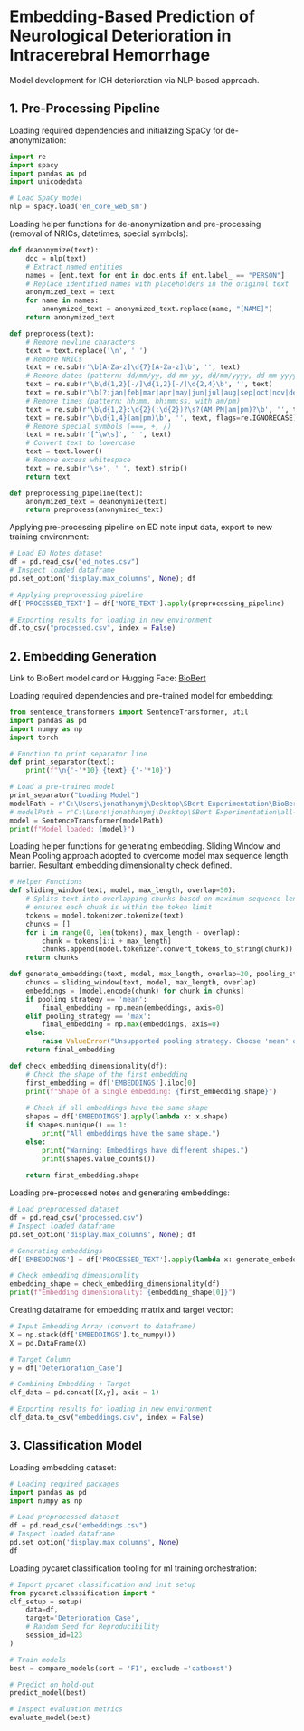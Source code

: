 # Embedding-Based Prediction of Neurological Deterioration in Intracerebral Hemorrhage
Model development for ICH deterioration via NLP-based approach.

## 1. Pre-Processing Pipeline

Loading required dependencies and initializing SpaCy for de-anonymization:

```python
import re
import spacy
import pandas as pd
import unicodedata

# Load SpaCy model
nlp = spacy.load('en_core_web_sm')
```

Loading helper functions for de-anonymization and pre-processing (removal of NRICs, datetimes, special symbols):

```python
def deanonymize(text):
    doc = nlp(text)
    # Extract named entities
    names = [ent.text for ent in doc.ents if ent.label_ == "PERSON"]
    # Replace identified names with placeholders in the original text
    anonymized_text = text
    for name in names:
        anonymized_text = anonymized_text.replace(name, "[NAME]")
    return anonymized_text

def preprocess(text):
    # Remove newline characters
    text = text.replace('\n', ' ')
    # Remove NRICs
    text = re.sub(r'\b[A-Za-z]\d{7}[A-Za-z]\b', '', text)
    # Remove dates (pattern: dd/mm/yy, dd-mm-yy, dd/mm/yyyy, dd-mm-yyyy, month year)
    text = re.sub(r'\b\d{1,2}[-/]\d{1,2}[-/]\d{2,4}\b', '', text)
    text = re.sub(r'\b(?:jan|feb|mar|apr|may|jun|jul|aug|sep|oct|nov|dec)[a-z]* \d{4}\b', '', text, flags=re.IGNORECASE)
    # Remove times (pattern: hh:mm, hh:mm:ss, with am/pm)
    text = re.sub(r'\b\d{1,2}:\d{2}(:\d{2})?\s?(AM|PM|am|pm)?\b', '', text)
    text = re.sub(r'\b\d{1,4}(am|pm)\b', '', text, flags=re.IGNORECASE)
    # Remove special symbols (===, +, /)
    text = re.sub(r'[^\w\s]', ' ', text)
    # Convert text to lowercase
    text = text.lower()
    # Remove excess whitespace
    text = re.sub(r'\s+', ' ', text).strip()
    return text

def preprocessing_pipeline(text):
    anonymized_text = deanonymize(text)
    return preprocess(anonymized_text)
```

Applying pre-processing pipeline on ED note input data, export to new training environment:

```python
# Load ED Notes dataset
df = pd.read_csv("ed_notes.csv")
# Inspect loaded dataframe
pd.set_option('display.max_columns', None); df

# Applying preprocessing pipeline
df['PROCESSED_TEXT'] = df['NOTE_TEXT'].apply(preprocessing_pipeline)

# Exporting results for loading in new environment
df.to_csv("processed.csv", index = False)
```

## 2. Embedding Generation

Link to BioBert model card on Hugging Face: [BioBert](https://huggingface.co/pritamdeka/BioBERT-mnli-snli-scinli-scitail-mednli-stsb)

Loading required dependencies and pre-trained model for embedding:

```python
from sentence_transformers import SentenceTransformer, util
import pandas as pd
import numpy as np
import torch

# Function to print separator line
def print_separator(text):
    print(f"\n{'-'*10} {text} {'-'*10}")

# Load a pre-trained model
print_separator("Loading Model")
modelPath = r'C:\Users\jonathanymj\Desktop\SBert Experimentation\BioBert'
# modelPath = r'C:\Users\jonathanymj\Desktop\SBert Experimentation\all-MiniLM-L6-v2'
model = SentenceTransformer(modelPath)
print(f"Model loaded: {model}")
```

Loading helper functions for generating embedding. Sliding Window and Mean Pooling approach adopted to overcome model max sequence length barrier. Resultant embedding dimensionality check defined.

```python
# Helper Functions 
def sliding_window(text, model, max_length, overlap=50):
    # Splits text into overlapping chunks based on maximum sequence length and overlap
    # ensures each chunk is within the token limit
    tokens = model.tokenizer.tokenize(text)
    chunks = []
    for i in range(0, len(tokens), max_length - overlap):
        chunk = tokens[i:i + max_length]
        chunks.append(model.tokenizer.convert_tokens_to_string(chunk))
    return chunks

def generate_embeddings(text, model, max_length, overlap=20, pooling_strategy='mean'):
    chunks = sliding_window(text, model, max_length, overlap)
    embeddings = [model.encode(chunk) for chunk in chunks]
    if pooling_strategy == 'mean':
        final_embedding = np.mean(embeddings, axis=0)
    elif pooling_strategy == 'max':
        final_embedding = np.max(embeddings, axis=0)
    else:
        raise ValueError("Unsupported pooling strategy. Choose 'mean' or 'max'.")
    return final_embedding

def check_embedding_dimensionality(df):
    # Check the shape of the first embedding
    first_embedding = df['EMBEDDINGS'].iloc[0]
    print(f"Shape of a single embedding: {first_embedding.shape}")
    
    # Check if all embeddings have the same shape
    shapes = df['EMBEDDINGS'].apply(lambda x: x.shape)
    if shapes.nunique() == 1:
        print("All embeddings have the same shape.")
    else:
        print("Warning: Embeddings have different shapes.")
        print(shapes.value_counts())
    
    return first_embedding.shape
```

Loading pre-processed notes and generating embeddings:

```python
# Load preprocessed dataset
df = pd.read_csv("processed.csv")
# Inspect loaded dataframe
pd.set_option('display.max_columns', None); df

# Generating embeddings
df['EMBEDDINGS'] = df['PROCESSED_TEXT'].apply(lambda x: generate_embeddings(x, model, model.max_seq_length))

# Check embedding dimensionality
embedding_shape = check_embedding_dimensionality(df)
print(f"Embedding dimensionality: {embedding_shape[0]}")
```

Creating dataframe for embedding matrix and target vector:

```python
# Input Embedding Array (convert to dataframe)
X = np.stack(df['EMBEDDINGS'].to_numpy())
X = pd.DataFrame(X)

# Target Column
y = df['Deterioration_Case']

# Combining Embedding + Target
clf_data = pd.concat([X,y], axis = 1)

# Exporting results for loading in new environment
clf_data.to_csv("embeddings.csv", index = False)
```

## 3. Classification Model

Loading embedding dataset:

```python
# Loading required packages
import pandas as pd
import numpy as np

# Load preprocessed dataset
df = pd.read_csv("embeddings.csv")
# Inspect loaded dataframe
pd.set_option('display.max_columns', None)
df
```

Loading pycaret classification tooling for ml training orchestration:

```python
# Import pycaret classification and init setup
from pycaret.classification import *
clf_setup = setup(
    data=df,
    target='Deterioration_Case',
    # Random Seed for Reproducibility
    session_id=123
)

# Train models
best = compare_models(sort = 'F1', exclude ='catboost')

# Predict on hold-out
predict_model(best)

# Inspect evaluation metrics
evaluate_model(best)
```
